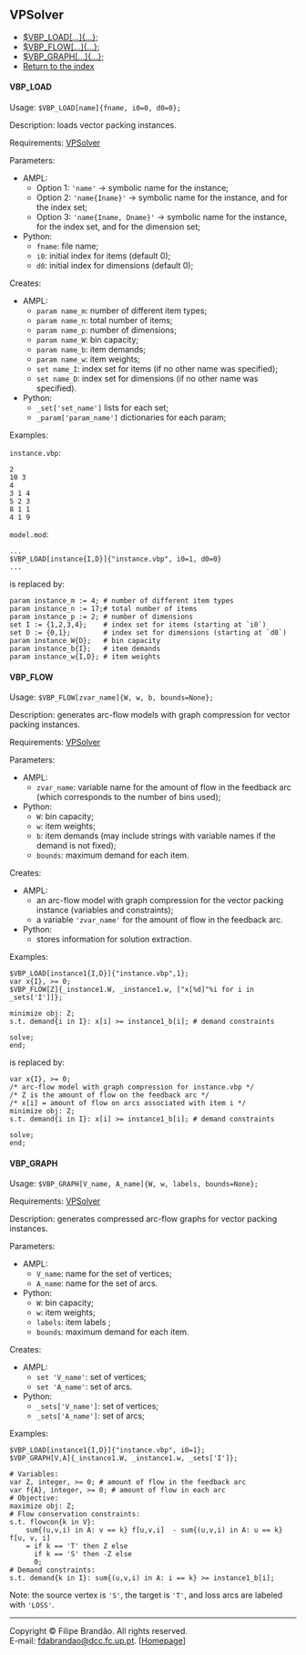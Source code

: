 ## VPSolver

* [$VBP_LOAD[...]{...};](#vbp_load)
* [$VBP_FLOW[...]{...};](#vbp_flow)
* [$VBP_GRAPH[...]{...};](#vbp_graph)
* [Return to the index](STMTS)

#### VBP_LOAD
Usage: `$VBP_LOAD[name]{fname, i0=0, d0=0};`

Description: loads vector packing instances.

Requirements: [VPSolver](https://github.com/fdabrandao/vpsolver)

Parameters:

  * AMPL:
    * Option 1: `'name'` -> symbolic name for the instance;
    * Option 2: `'name{Iname}'` -> symbolic name for the instance, and for the index set;
    * Option 3: `'name{Iname, Dname}'` -> symbolic name for the instance, for the index set, and for the dimension set;
  * Python:
    * `fname`: file name;
    * `i0`: initial index for items (default 0);
    * `d0`: initial index for dimensions (default 0);

Creates:

  * AMPL:
    * `param name_m`: number of different item types;
    * `param name_n`: total number of items;
    * `param name_p`: number of dimensions;
    * `param name_W`: bin capacity;
    * `param name_b`: item demands;
    * `param name_w`: item weights;
    * `set name_I`: index set for items (if no other name was specified);
    * `set name_D`: index set for dimensions (if no other name was specified).
  * Python:
    * `_set['set_name']` lists for each set;
    * `_param['param_name']` dictionaries for each param;

Examples:

`instance.vbp`:

```
2
10 3
4
3 1 4
5 2 3
8 1 1
4 1 9
```

`model.mod`:

```ampl
...
$VBP_LOAD[instance{I,D}]{"instance.vbp", i0=1, d0=0}
...
```
 
is replaced by:

```ampl
param instance_m := 4; # number of different item types
param instance_n := 17;# total number of items
param instance_p := 2; # number of dimensions
set I := {1,2,3,4};    # index set for items (starting at `i0`)
set D := {0,1};        # index set for dimensions (starting at `d0`)
param instance_W{D};   # bin capacity
param instance_b{I};   # item demands
param instance_w{I,D}; # item weights
```

#### VBP_FLOW
Usage: `$VBP_FLOW[zvar_name]{W, w, b, bounds=None};`

Description: generates arc-flow models with graph compression for vector packing instances.

Requirements: [VPSolver](https://github.com/fdabrandao/vpsolver)

Parameters:

  * AMPL:
    * `zvar_name`: variable name for the amount of flow in the feedback arc (which corresponds to the number of bins used);
  * Python:
    * `W`: bin capacity;
    * `w`: item weights;
    * `b`: item demands (may include strings with variable names if the demand is not fixed);
    * `bounds`: maximum demand for each item.  

Creates:

  * AMPL:
    * an arc-flow model with graph compression for the vector packing instance (variables and constraints);
    * a variable `'zvar_name'` for the amount of flow in the feedback arc.
  * Python:
    * stores information for solution extraction.

Examples:

```ampl
$VBP_LOAD[instance1{I,D}]{"instance.vbp",1};
var x{I}, >= 0;
$VBP_FLOW[Z]{_instance1.W, _instance1.w, ["x[%d]"%i for i in _sets['I']]};    

minimize obj: Z;
s.t. demand{i in I}: x[i] >= instance1_b[i]; # demand constraints

solve;
end;
```
 
is replaced by:

```ampl
var x{I}, >= 0;  
/* arc-flow model with graph compression for instance.vbp */
/* Z is the amount of flow on the feedback arc */
/* x[i] = amount of flow on arcs associated with item i */
minimize obj: Z;
s.t. demand{i in I}: x[i] >= instance1_b[i]; # demand constraints

solve;
end;
```

#### VBP_GRAPH
Usage: `$VBP_GRAPH[V_name, A_name]{W, w, labels, bounds=None};`

Requirements: [VPSolver](https://github.com/fdabrandao/vpsolver)

Description: generates compressed arc-flow graphs for vector packing instances.  

Parameters:

  * AMPL:
    * `V_name`: name for the set of vertices;
    * `A_name`: name for the set of arcs.
  * Python:
    * `W`: bin capacity;
    * `w`: item weights;
    * `labels`: item labels ;
    * `bounds`: maximum demand for each item.

Creates:

  * AMPL:
    * `set 'V_name'`: set of vertices;
    * `set 'A_name'`: set of arcs.
  * Python:
    * `_sets['V_name']`: set of vertices;
    * `_sets['A_name']`: set of arcs;

Examples:

```ampl
$VBP_LOAD[instance1{I,D}]{"instance.vbp", i0=1}; 
$VBP_GRAPH[V,A]{_instance1.W, _instance1.w, _sets['I']};

# Variables:
var Z, integer, >= 0; # amount of flow in the feedback arc
var f{A}, integer, >= 0; # amount of flow in each arc
# Objective:
maximize obj: Z;
# Flow conservation constraints:
s.t. flowcon{k in V}: 
    sum{(u,v,i) in A: v == k} f[u,v,i]  - sum{(u,v,i) in A: u == k} f[u, v, i] 
    = if k == 'T' then Z else
      if k == 'S' then -Z else
      0;
# Demand constraints:
s.t. demand{k in I}: sum{(u,v,i) in A: i == k} >= instance1_b[i];
```

Note: the source vertex is `'S'`, the target is `'T'`, and loss arcs are labeled with `'LOSS'`.

***
Copyright © Filipe Brandão. All rights reserved.  
E-mail: <fdabrandao@dcc.fc.up.pt>. [[Homepage](http://www.dcc.fc.up.pt/~fdabrandao/)]